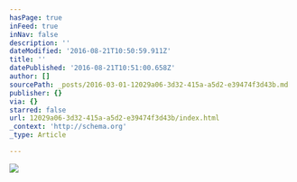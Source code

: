 ```yaml
---
hasPage: true
inFeed: true
inNav: false
description: ''
dateModified: '2016-08-21T10:50:59.911Z'
title: ''
datePublished: '2016-08-21T10:51:00.658Z'
author: []
sourcePath: _posts/2016-03-01-12029a06-3d32-415a-a5d2-e39474f3d43b.md
publisher: {}
via: {}
starred: false
url: 12029a06-3d32-415a-a5d2-e39474f3d43b/index.html
_context: 'http://schema.org'
_type: Article

---
```

![](https://the-grid-user-content.s3-us-west-2.amazonaws.com/4b0b19d6-a409-412c-8e6e-b0e98c701b10.jpg)